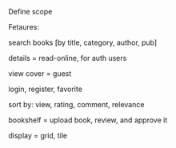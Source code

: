 Define scope

Fetaures:

search books [by title, category, author, pub]

details = read-online, for auth users

view cover = guest

login, register, favorite

sort by: view, rating, comment, relevance

bookshelf = upload book, review, and approve it

display = grid, tile